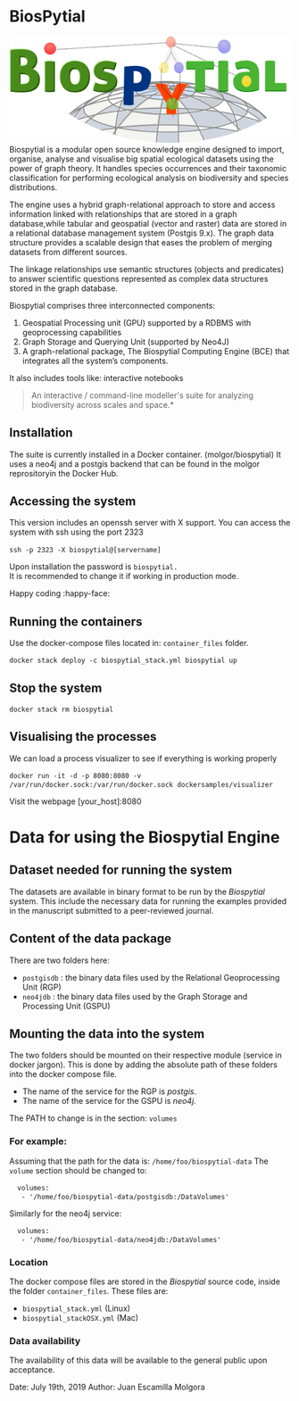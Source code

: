 ﻿# BiosPytial
![Biospytial logo](biospytial.png)
Biospytial is a modular open source knowledge engine designed to import, organise, analyse and visualise big spatial ecological datasets using the power of graph theory. 
It handles species occurrences and their taxonomic classification for performing ecological analysis on biodiversity and species distributions.

The engine uses a hybrid graph-relational approach to store and access information linked with relationships that are stored in a graph database,while tabular and geospatial (vector and raster) data are stored in a relational database management system (Postgis 9.x). 
The graph data structure provides a scalable design that eases the problem of merging datasets from different sources.

The linkage relationships use semantic structures (objects and predicates) to answer scientific questions represented as complex data structures stored in the graph database.

Biospytial comprises three interconnected components:

1. Geospatial Processing unit (GPU) supported by a RDBMS with geoprocessing capabilities
2. Graph Storage and Querying Unit (supported by Neo4J)
3. A graph-relational package, The Biospytial Computing Engine (BCE) that integrates all the system’s components. 

It also includes tools like: interactive notebooks


> An interactive / command-line modeller's suite for analyzing biodiversity across scales and space.*

## Installation
The suite is currently installed in a Docker container. (molgor/biospytial)
It uses a neo4j and a postgis backend that can be found in the molgor reprositoryin the Docker Hub.

## Accessing the system
This version includes an openssh server with X support. 
You can access the system with ssh using the port 2323

`ssh -p 2323 -X biospytial@[servername] `

Upon installation the password is `biospytial.`  
It is recommended to change it if working in production mode.


Happy coding :happy-face:

## Running the containers
Use the docker-compose files located in: `container_files` folder.

```
docker stack deploy -c biospytial_stack.yml biospytial up
```

## Stop the system
```
docker stack rm biospytial
```
## Visualising the processes
We can load a process visualizer to see if everything is working properly

```
docker run -it -d -p 8080:8080 -v /var/run/docker.sock:/var/run/docker.sock dockersamples/visualizer
```
Visit the webpage [your_host]:8080

# Data for using the Biospytial Engine

## Dataset needed for running the system
The datasets are available in  binary format to be run by the *Biospytial* system.
This include the necessary data for running the examples provided in the manuscript 
submitted to a peer-reviewed journal. 


## Content of the data package
There are two folders here:
* `postgisdb` : the binary data files used by the Relational Geoprocessing Unit (RGP) 
* `neo4jdb` : the binary data files used by the Graph Storage and Processing Unit (GSPU)

## Mounting the data into the system 
The two folders should be mounted on their respective module (service in docker jargon).
This is done by adding the absolute path of these folders into the docker compose file.

* The name of the service for the RGP is *postgis*. 
* The name of the service for the GSPU is *neo4j*.

The PATH to change is in the section: `volumes`

### For example:
Assuming that the path for the data is:
`/home/foo/biospytial-data`
The `volume` section should be changed to:

```
  volumes:
   - '/home/foo/biospytial-data/postgisdb:/DataVolumes'
```

Similarly for the neo4j service:

```
  volumes:
   - '/home/foo/biospytial-data/neo4jdb:/DataVolumes'
```

### Location
The docker compose files are stored in the *Biospytial* source code, inside the folder `container_files`. 
These files are:

* `biospytial_stack.yml` (Linux) 
* `biospytial_stackOSX.yml` (Mac) 

### Data availability

The availability of this data will be available to the general public upon acceptance.


Date: July 19th, 2019
Author: Juan Escamilla Molgora



